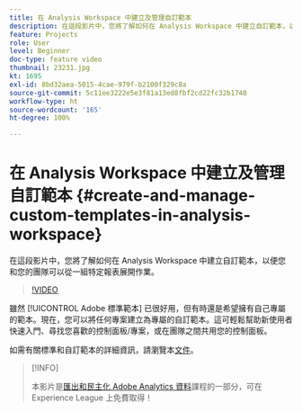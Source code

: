 ```yaml
---
title: 在 Analysis Workspace 中建立及管理自訂範本
description: 在這段影片中，您將了解如何在 Analysis Workspace 中建立自訂範本，以便您和您的團隊可以從一組特定報表展開作業。
feature: Projects
role: User
level: Beginner
doc-type: feature video
thumbnail: 23231.jpg
kt: 1695
exl-id: 8bd32aea-5015-4cae-979f-b2100f329c8a
source-git-commit: 5c11ee3222e5e3f81a13ed8fbf2cd22fc32b1740
workflow-type: ht
source-wordcount: '165'
ht-degree: 100%

---
```


# 在 Analysis Workspace 中建立及管理自訂範本 {#create-and-manage-custom-templates-in-analysis-workspace}

在這段影片中，您將了解如何在 Analysis Workspace 中建立自訂範本，以便您和您的團隊可以從一組特定報表展開作業。

>[!VIDEO](https://video.tv.adobe.com/v/23231/?quality=12)

雖然 [!UICONTROL Adobe 標準範本] 已很好用，但有時還是希望擁有自己專屬的範本。現在，您可以將任何專案建立為專屬的自訂範本。這可輕鬆幫助新使用者快速入門、尋找您喜歡的控制面板/專案，或在團隊之間共用您的控制面板。

如需有關標準和自訂範本的詳細資訊，請瀏覽本[文件](https://experienceleague.adobe.com/docs/analytics/analyze/analysis-workspace/build-workspace-project/starter-projects.html?lang=zh-Hant)。

>[!INFO]
>
> 本影片是[匯出和民主化 Adobe Analytics 資料](https://experienceleague.adobe.com/?recommended=Analytics-A-1-2022.1.democratizing)課程的一部分，可在 Experience League 上免費取得！